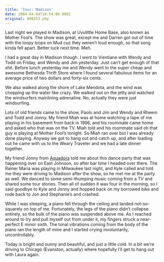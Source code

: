 ```yaml
---
title: 'Tour: Madison'
date: 2004-04-04T16:54:00.000Z
original: 000153.php
---
```


Last night we played in Madison, at Uvulittle Home Base, also known as Mother Fool’s. The show was great, except me and Darren got out of time with the loopy loops on Mud cuz they weren’t loud enough, so that song kinda fell apart. Better luck next time. Meh.

I had a great day in Madison though. I went to Vientiane with Wendy and Todd on Friday, and Wendy and Jim yesterday. Just can’t get enough of that shit. Before lunch yesterday me and Wendy went to the super cheap and awesome Bethesda Thrift Store where I found several fabulous items for an average price of two dollars and forty-six cents.

We also walked along the shore of Lake Mendota, and the wind was chopping up the water like crazy. We walked out on the jetty and watched the windsurfers mainlining adrenaline. No, actually they were just windsurfing.

Lots of old friends came to the show, Paolo and Jim and Wendy and Rheem and Todd and Jonny. My friend Miah was at home watching a tape of me playing in his basement from back in 1996, and his roommate came home and asked who that was on the TV. Miah told and his roommate said oh that guy is playing at Mother Fool’s tonight. So Miah ran over but I was already done playing. Anyway we got to hang out and catch up, and after loading out he came with us to the Weary Traveler and we had a late dinner together.

My friend Jonny from <a href="http://www.aquadora.com">Aquadora</a> told me about this dance party that was happening over on East Johnson, so after bar time I headed over there. The Rainer Maria was playing in Milwaukee last night, and Kyle called and told me they were driving to Madison after the show, so he met me at the party as well. We danced to some semi-thumping music coming from a TV and shared some tour stories. Then all of sudden it was four in the morning, so I said goodbye to Kyle and Jonny and hopped back on my borrowed bike and rode back to Jon and Stephanie’s and crashed.

While I was sleeping, a piano fell through the ceiling and landed not-so-squarely on top of me. Fortunately, the legs of the piano didn’t collapse entirely, so the bulk of the piano was suspended above me. As I reached around to try and pull myself out from under it, my fingers struck a near-perfect E minor sixth. The tonal vibrations coming from the body of the piano ran the length of mine and I started crying involuntarily, uncontrollably.

Today is bright and sunny and beautiful, and just a little cold. In a bit we’re driving to Chicago (Evanston, actually) where hopefully I’ll get to hang out with Laura again.

